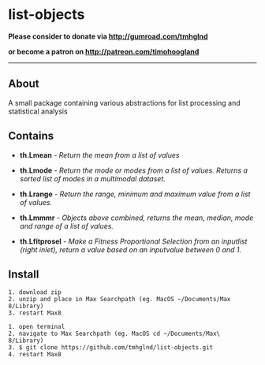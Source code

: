 # list-objects

**Please consider to donate via http://gumroad.com/tmhglnd**

**or become a patron on http://patreon.com/timohoogland**

---

## About

A small package containing various abstractions for list processing and statistical analysis

## Contains

- **th.Lmean** - *Return the mean from a list of values*

- **th.Lmode** - *Return the mode or modes from a list of values. Returns a sorted list of modes in a multimodal dataset.*

- **th.Lrange** - *Return the range, minimum and maximum value from a list of values.*

- **th.Lmmmr** - *Objects above combined, returns the mean, median, mode and range of a list of values.*

- **th.Lfitprosel** - *Make a Fitness Proportional Selection from an inputlist (right inlet), return a value based on an inputvalue between 0 and 1.*

## Install

```
1. download zip
2. unzip and place in Max Searchpath (eg. MacOS ~/Documents/Max 8/Library)
3. restart Max8
```

```
1. open terminal
2. navigate to Max Searchpath (eg. MacOS cd ~/Documents/Max\ 8/Library)
3. $ git clone https://github.com/tmhglnd/list-objects.git
4. restart Max8
```
